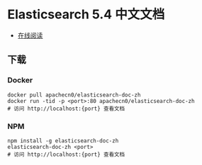 # Elasticsearch 5.4 中文文档

+   [在线阅读](https://elasticsearch.flygon.net)
## 下载

### Docker

```
docker pull apachecn0/elasticsearch-doc-zh
docker run -tid -p <port>:80 apachecn0/elasticsearch-doc-zh
# 访问 http://localhost:{port} 查看文档
```

### NPM

```
npm install -g elasticsearch-doc-zh
elasticsearch-doc-zh <port>
# 访问 http://localhost:{port} 查看文档
```
